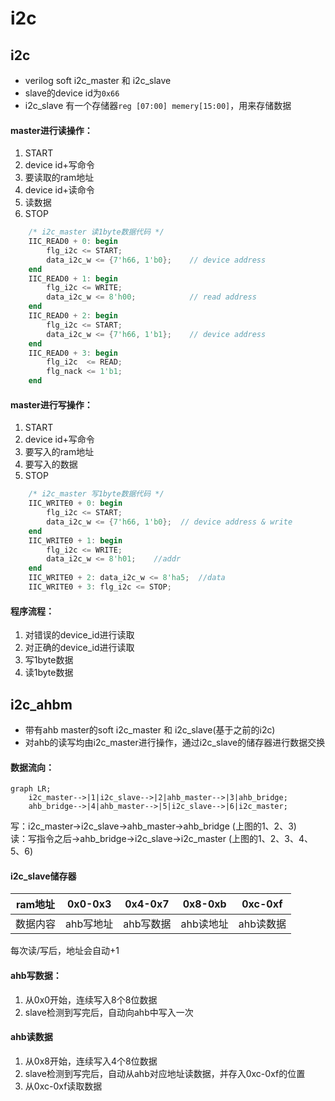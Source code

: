 # i2c
## i2c
* verilog soft i2c_master 和 i2c_slave  
* slave的device id为`0x66`  
* i2c_slave 有一个存储器`reg [07:00] memery[15:00]`，用来存储数据
#### master进行读操作：  
  1. START
  2. device id+写命令  
  3. 要读取的ram地址
  4. device id+读命令
  5. 读数据
  6. STOP
```verilog
    /* i2c_master 读1byte数据代码 */
    IIC_READ0 + 0: begin
        flg_i2c <= START;
        data_i2c_w <= {7'h66, 1'b0};    // device address
    end
    IIC_READ0 + 1: begin
        flg_i2c <= WRITE;
        data_i2c_w <= 8'h00;            // read address
    end
    IIC_READ0 + 2: begin
        flg_i2c <= START;
        data_i2c_w <= {7'h66, 1'b1};    // device address
    end
    IIC_READ0 + 3: begin
        flg_i2c  <= READ;
        flg_nack <= 1'b1;
    end
```
#### master进行写操作：  
  1. START
  2. device id+写命令
  3. 要写入的ram地址
  4. 要写入的数据
  5. STOP
```verilog
    /* i2c_master 写1byte数据代码 */
    IIC_WRITE0 + 0: begin
        flg_i2c <= START;
        data_i2c_w <= {7'h66, 1'b0};  // device address & write
    end
    IIC_WRITE0 + 1: begin
        flg_i2c <= WRITE;
        data_i2c_w <= 8'h01;    //addr
    end
    IIC_WRITE0 + 2: data_i2c_w <= 8'ha5;  //data
    IIC_WRITE0 + 3: flg_i2c <= STOP;
```

#### 程序流程：
1. 对错误的device_id进行读取
2. 对正确的device_id进行读取
3. 写1byte数据
4. 读1byte数据
## i2c_ahbm  
* 带有ahb master的soft i2c_master 和 i2c_slave(基于之前的i2c)
* 对ahb的读写均由i2c_master进行操作，通过i2c_slave的储存器进行数据交换

#### 数据流向：  
```mermaid
graph LR;
    i2c_master-->|1|i2c_slave-->|2|ahb_master-->|3|ahb_bridge;
    ahb_bridge-->|4|ahb_master-->|5|i2c_slave-->|6|i2c_master;
```
写：i2c_master->i2c_slave->ahb_master->ahb_bridge (上图的1、2、3)  
读：写指令之后->ahb_bridge->i2c_slave->i2c_master  (上图的1、2、3、4、5、6)

#### i2c_slave储存器  
| ram地址  | 0x0-0x3 | 0x4-0x7 | 0x8-0xb | 0xc-0xf |
|------|------|------|------|------|
| 数据内容 | ahb写地址 | ahb写数据 | ahb读地址 | ahb读数据 |  
  
每次读/写后，地址会自动+1

#### ahb写数据：
1. 从0x0开始，连续写入8个8位数据
2. slave检测到写完后，自动向ahb中写入一次  
#### ahb读数据  
1. 从0x8开始，连续写入4个8位数据
2. slave检测到写完后，自动从ahb对应地址读数据，并存入0xc-0xf的位置
3. 从0xc-0xf读取数据
 
